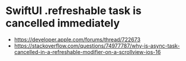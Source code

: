 # SwiftUI .refreshable task is cancelled immediately

- https://developer.apple.com/forums/thread/722673
- https://stackoverflow.com/questions/74977787/why-is-async-task-cancelled-in-a-refreshable-modifier-on-a-scrollview-ios-16

